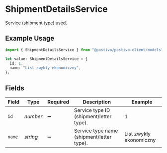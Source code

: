 # ShipmentDetailsService

Service (shipment type) used.

## Example Usage

```typescript
import { ShipmentDetailsService } from "@postivo/postivo-client/models";

let value: ShipmentDetailsService = {
  id: 1,
  name: "List zwykły ekonomiczny",
};
```

## Fields

| Field                                     | Type                                      | Required                                  | Description                               | Example                                   |
| ----------------------------------------- | ----------------------------------------- | ----------------------------------------- | ----------------------------------------- | ----------------------------------------- |
| `id`                                      | *number*                                  | :heavy_minus_sign:                        | Service type ID (shipment/letter type).   | 1                                         |
| `name`                                    | *string*                                  | :heavy_minus_sign:                        | Service type name (shipment/letter type). | List zwykły ekonomiczny                   |